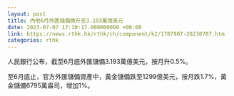 ```yaml
---
layout: post
title: 內地6月外匯儲備微升至3.193萬億美元
date: 2023-07-07 17:10:17.000000000 +08:00
link: https://news.rthk.hk/rthk/ch/component/k2/1707907-20230707.htm
categories: rthk
---
```


人民銀行公布，截至6月底外匯儲備3.193萬億美元，按月升0.5%。

至6月底止，官方外匯儲備資產中，黃金儲備跌至1299億美元，按月跌1.7%，黃金儲備6795萬盎司，增加1%。
